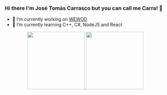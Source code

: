 ### Hi there I'm José Tomás Carrasco but you can call me Carra! 👋

- 🔭 I’m currently working on [WEWOD](https://www.wewod.tk/)
- 🌱 I’m currently learning C++, C#, NodeJS and React

<div align="center">
  <a href="https://github.com/jcarrascoa7">
  <img height="180em" src="https://github-readme-stats.vercel.app/api?username=jcarrascoa7&show_icons=true&theme=merko&include_all_commits=true&count_private=true"/>
  <img height="180em" src="https://github-readme-stats.vercel.app/api/top-langs/?username=jcarrascoa7&layout=compact&langs_count=7&theme=merko"/>
</div>
